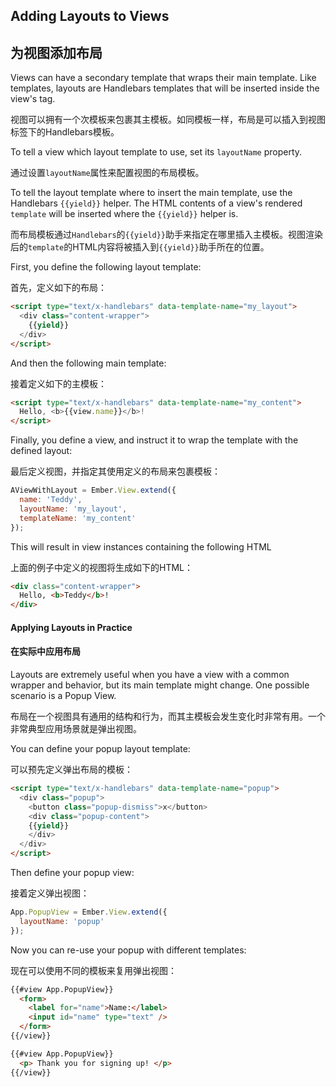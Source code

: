 ## Adding Layouts to Views

## 为视图添加布局

Views can have a secondary template that wraps their main template. Like templates,
layouts are Handlebars templates that will be inserted inside the
view's tag.

视图可以拥有一个次模板来包裹其主模板。如同模板一样，布局是可以插入到视图标签下的Handlebars模板。

To tell a view which layout template to use, set its `layoutName` property.

通过设置`layoutName`属性来配置视图的布局模板。

To tell the layout template where to insert the main template, use the Handlebars `{{yield}}` helper.
The HTML contents of a view's rendered `template` will be inserted where the `{{yield}}` helper is.

而布局模板通过`Handlebars`的`{{yield}}`助手来指定在哪里插入主模板。视图渲染后的`template`的HTML内容将被插入到`{{yield}}`助手所在的位置。

First, you define the following layout template:

首先，定义如下的布局：

```html
<script type="text/x-handlebars" data-template-name="my_layout">
  <div class="content-wrapper">
    {{yield}}
  </div>
</script>
```

And then the following main template:

接着定义如下的主模板：

```html
<script type="text/x-handlebars" data-template-name="my_content">
  Hello, <b>{{view.name}}</b>!
</script>
```

Finally, you define a view, and instruct it to wrap the template with the defined layout:

最后定义视图，并指定其使用定义的布局来包裹模板：

```javascript
AViewWithLayout = Ember.View.extend({
  name: 'Teddy',
  layoutName: 'my_layout',
  templateName: 'my_content'
});
```

This will result in view instances containing the following HTML

上面的例子中定义的视图将生成如下的HTML：

```html
<div class="content-wrapper">
  Hello, <b>Teddy</b>!
</div>
```

#### Applying Layouts in Practice

#### 在实际中应用布局

Layouts are extremely useful when you have a view with a common wrapper and behavior, but its main template might change.
One possible scenario is a Popup View.

布局在一个视图具有通用的结构和行为，而其主模板会发生变化时非常有用。一个非常典型应用场景就是弹出视图。

You can define your popup layout template:

可以预先定义弹出布局的模板：

```html
<script type="text/x-handlebars" data-template-name="popup">
  <div class="popup">
    <button class="popup-dismiss">x</button>
    <div class="popup-content">
    {{yield}}
    </div>
  </div>
</script>
```

Then define your popup view:

接着定义弹出视图：

```javascript
App.PopupView = Ember.View.extend({
  layoutName: 'popup'
});
```

Now you can re-use your popup with different templates:

现在可以使用不同的模板来复用弹出视图：

```html
{{#view App.PopupView}}
  <form>
    <label for="name">Name:</label>
    <input id="name" type="text" />
  </form>
{{/view}}

{{#view App.PopupView}}
  <p> Thank you for signing up! </p>
{{/view}}
```
